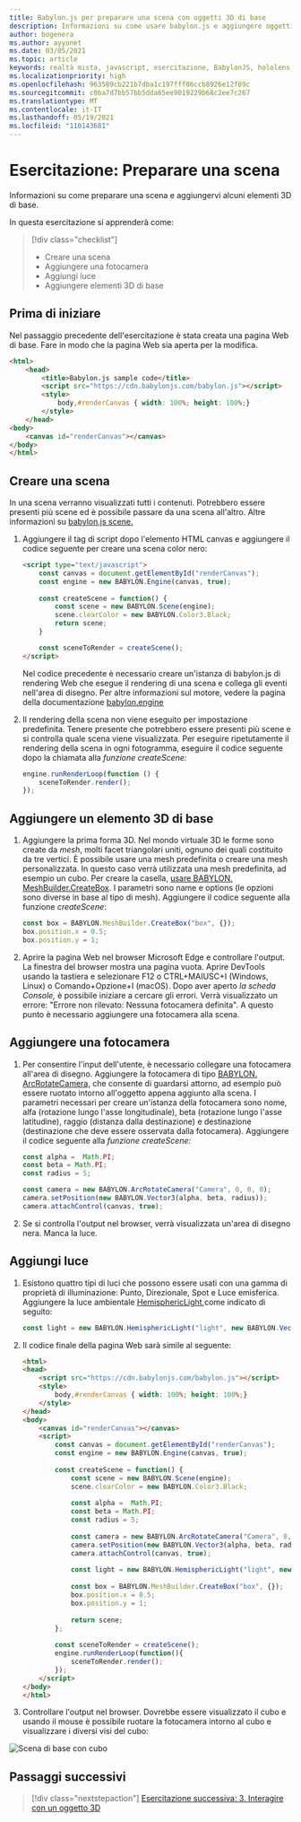 ```yaml
---
title: Babylon.js per preparare una scena con oggetti 3D di base
description: Informazioni su come usare babylon.js e aggiungere oggetti 3D di base a una scena.
author: bogenera
ms.author: ayyonet
ms.date: 03/05/2021
ms.topic: article
keywords: realtà mista, javascript, esercitazione, BabylonJS, hololens, realtà mista, UWP, Windows 10, WebXR, web immersive
ms.localizationpriority: high
ms.openlocfilehash: 963589cb221b7dba1c197fff06ccb8926e12f89c
ms.sourcegitcommit: c0ba7d7bb57bb5dda65ee9019229b68c2ee7c267
ms.translationtype: MT
ms.contentlocale: it-IT
ms.lasthandoff: 05/19/2021
ms.locfileid: "110143681"
---
```

# <a name="tutorial-prepare-a-scene"></a>Esercitazione: Preparare una scena

Informazioni su come preparare una scena e aggiungervi alcuni elementi 3D di base.

In questa esercitazione si apprenderà come:

> [!div class="checklist"]
> * Creare una scena
> * Aggiungere una fotocamera
> * Aggiungi luce
> * Aggiungere elementi 3D di base

## <a name="before-you-begin"></a>Prima di iniziare

Nel passaggio precedente dell'esercitazione è stata creata una pagina Web di base. Fare in modo che la pagina Web sia aperta per la modifica.

```html
<html>
    <head>
        <title>Babylon.js sample code</title>
        <script src="https://cdn.babylonjs.com/babylon.js"></script>
        <style>
            body,#renderCanvas { width: 100%; height: 100%;}
        </style>
    </head>
<body>
    <canvas id="renderCanvas"></canvas>
</body>
</html>
```

## <a name="create-a-scene"></a>Creare una scena

In una scena verranno visualizzati tutti i contenuti. Potrebbero essere presenti più scene ed è possibile passare da una scena all'altro. Altre informazioni su [babylon.js scene.](https://doc.babylonjs.com/divingDeeper/scene)

1. Aggiungere il tag di script dopo l'elemento HTML canvas e aggiungere il codice seguente per creare una scena color nero:

    ```html
    <script type="text/javascript">
        const canvas = document.getElementById("renderCanvas");
        const engine = new BABYLON.Engine(canvas, true);
        
        const createScene = function() {
            const scene = new BABYLON.Scene(engine);
            scene.clearColor = new BABYLON.Color3.Black;
            return scene;
        }

        const sceneToRender = createScene();
    </script>
    ```

    Nel codice precedente è necessario creare un'istanza di babylon.js di rendering Web che esegue il rendering di una scena e collega gli eventi nell'area di disegno. Per altre informazioni sul motore, vedere la pagina della documentazione [babylon.engine](https://doc.babylonjs.com/typedoc/classes/babylon.engine)

1. Il rendering della scena non viene eseguito per impostazione predefinita. Tenere presente che potrebbero essere presenti più scene e si controlla quale scena viene visualizzata. Per eseguire ripetutamente il rendering della scena in ogni fotogramma, eseguire il codice seguente dopo la chiamata alla *funzione createScene:*

    ```javascript
    engine.runRenderLoop(function () {
        sceneToRender.render();
    });
    ```

## <a name="add-basic-3d-element"></a>Aggiungere un elemento 3D di base

1. Aggiungere la prima forma 3D. Nel mondo virtuale 3D le forme sono create da *mesh*, molti facet triangolari uniti, ognuno dei quali costituito da tre vertici. È possibile usare una mesh predefinita o creare una mesh personalizzata. In questo caso verrà utilizzata una mesh predefinita, ad esempio un cubo. Per creare la casella, [usare BABYLON. MeshBuilder.CreateBox](https://doc.babylonjs.com/divingDeeper/mesh/creation/set/box). I parametri sono name e options (le opzioni sono diverse in base al tipo di mesh). Aggiungere il codice seguente alla funzione *createScene*:

    ```javascript
    const box = BABYLON.MeshBuilder.CreateBox("box", {});
    box.position.x = 0.5;
    box.position.y = 1;
    ```

1. Aprire la pagina Web nel browser Microsoft Edge e controllare l'output. La finestra del browser mostra una pagina vuota. Aprire DevTools usando la tastiera e selezionare F12 o CTRL+MAIUSC+I (Windows, Linux) o Comando+Opzione+I (macOS). Dopo aver aperto *la scheda Console,* è possibile iniziare a cercare gli errori. Verrà visualizzato un errore: "Errore non rilevato: Nessuna fotocamera definita". A questo punto è necessario aggiungere una fotocamera alla scena.

## <a name="add-a-camera"></a>Aggiungere una fotocamera

1. Per consentire l'input dell'utente, è necessario collegare una fotocamera all'area di disegno. Aggiungere la fotocamera di tipo [BABYLON. ArcRotateCamera,](https://doc.babylonjs.com/divingDeeper/cameras/camera_introduction#arc-rotate-camera) che consente di guardarsi attorno, ad esempio può essere ruotato intorno all'oggetto appena aggiunto alla scena. I parametri necessari per creare un'istanza della fotocamera sono nome, alfa (rotazione lungo l'asse longitudinale), beta (rotazione lungo l'asse latitudine), raggio (distanza dalla destinazione) e destinazione (destinazione che deve essere osservata dalla fotocamera). Aggiungere il codice seguente alla *funzione createScene:*

    ```javascript
    const alpha =  Math.PI;
    const beta = Math.PI;
    const radius = 5;
    
    const camera = new BABYLON.ArcRotateCamera("Camera", 0, 0, 0);
    camera.setPosition(new BABYLON.Vector3(alpha, beta, radius));
    camera.attachControl(canvas, true);
    ```

1. Se si controlla l'output nel browser, verrà visualizzata un'area di disegno nera. Manca la luce.

## <a name="add-light"></a>Aggiungi luce

1. Esistono quattro tipi di luci che possono essere usati con una gamma di proprietà di illuminazione: Punto, Direzionale, Spot e Luce emisferica. Aggiungere la luce ambientale [HemisphericLight,](https://doc.babylonjs.com/typedoc/classes/babylon.hemisphericlight)come indicato di seguito:

    ```javascript
    const light = new BABYLON.HemisphericLight("light", new BABYLON.Vector3(1, 1, 0));
    ```

1. Il codice finale della pagina Web sarà simile al seguente:

    ```html
    <html>
    <head>
        <script src="https://cdn.babylonjs.com/babylon.js"></script>
        <style>
            body,#renderCanvas { width: 100%; height: 100%;}
        </style>
    </head>
    <body>
        <canvas id="renderCanvas"></canvas>
        <script>
            const canvas = document.getElementById("renderCanvas");
            const engine = new BABYLON.Engine(canvas, true);
            
            const createScene = function() {
                const scene = new BABYLON.Scene(engine);
                scene.clearColor = new BABYLON.Color3.Black;
                
                const alpha =  Math.PI;
                const beta = Math.PI;
                const radius = 5;
                
                const camera = new BABYLON.ArcRotateCamera("Camera", 0, 0, 0);
                camera.setPosition(new BABYLON.Vector3(alpha, beta, radius));
                camera.attachControl(canvas, true);
                
                const light = new BABYLON.HemisphericLight("light", new BABYLON.Vector3(1, 1, 0));
                
                const box = BABYLON.MeshBuilder.CreateBox("box", {});
                box.position.x = 0.5;
                box.position.y = 1;
                
                return scene;
            };
            
            const sceneToRender = createScene();
            engine.runRenderLoop(function(){
                sceneToRender.render();
            });
        </script>
    </body>
    </html>
    ```

1. Controllare l'output nel browser. Dovrebbe essere visualizzato il cubo e usando il mouse è possibile ruotare la fotocamera intorno al cubo e visualizzare i diversi visi del cubo:

![Scena di base con cubo](../images/hello-world-basic-scene.png)

## <a name="next-steps"></a>Passaggi successivi

> [!div class="nextstepaction"]
> [Esercitazione successiva: 3. Interagire con un oggetto 3D](interact-03.md)

